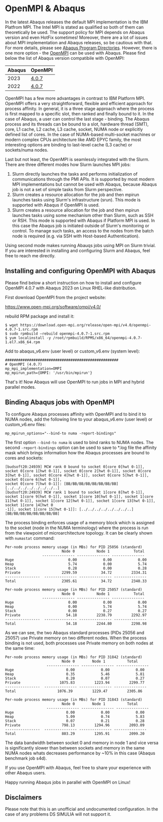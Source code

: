 # OpenMPI & Abaqus

In the latest Abaqus releases the default MPI implementation is the IBM Platfrom MPI. The Intel MPI is stated as qualified so both of them can theoretically be used. The support policy for MPI depends on Abaqus version and even HotFix sometimes! Moreover, there are a lot of issues about MPI implementation and Abaqus releases, so be cautious with that. For more details, please see [Abaqus Program Directories](https://media.3ds.com/support/progdir/all/?pdir=simulia,ep623,update01&context=onpremises). However, there is one more option - the [OpenMPI](https://www.open-mpi.org/) can be used with Abaqus. Please find below the list of Abaqus version compatibile with OpenMPI:

| Abaqus | OpenMPI |
|--------|---------|
|2023    |[4.0.7](https://www.open-mpi.org/software/ompi/v4.0/)|
|2022    |[4.0.7](https://www.open-mpi.org/software/ompi/v4.0/)|

OpenMPI has a few more advantages in contrast to IBM Platform MPI. OpenMPI offers a very straightforward, flexible and efficient approach for process affinity. In general, it is a three stage approach where the process is first mapped to a specific slot, then ranked and finally bound to it. In the case of Abaqus, a user can control the last stage - binding. The Abaqus process and its threads can be bound to a slot, hardware thread (SMT), core, L1 cache, L2 cache, L3 cache, socket, NUMA node or explicitly defined list of cores. In the case of NUMA-based multi-socket machines or modern complex CPUs architecture like AMD EPYC family, the most interesting options are binding to last-level cache (L3 cache) or sockets/numa nodes.

Last but not least, the OpenMPI is seamlessly integrated with the Slurm. There are three different modes how Slurm launches MPI jobs:

1. Slurm directly launches the tasks and performs initialization of communications through the PMI APIs. It is supported by most modern MPI implementations but cannot be used with Abaqus, because Abaqus job is not a set of simple tasks from Slurm perspective.
2. Slurm creates a resource allocation for the job and then mpirun launches tasks using Slurm's infrastructure (srun). This mode is supported with Abaqus if OpenMPI is used.
3. Slurm creates a resource allocation for the job and then mpirun launches tasks using some mechanism other than Slurm, such as SSH or RSH. This mode is supported with Abaqus if Platform MPI is used. In this case the Abaqus job is initiated outside of Slurm's monitoring or control. To manage such tasks, an access to the nodes from the batch node is required (e.g. via SSH with Host-based Authentication).

Using second mode makes running Abauqs jobs using MPI on Slurm trivial. If you are interested in installing and configuring Slurm and Abaqus, feel free to reach me directly.

## Installing and configuring OpenMPI with Abaqus

Please find below a short instruction on how to install and configure OpenMPI 4.0.7 with Abaqus 2023 on Linux RHEL-like distribution.

First download OpenMPI from the project website:

https://www.open-mpi.org/software/ompi/v4.0/

rebuild RPM package and install it:

```
$ wget https://download.open-mpi.org/release/open-mpi/v4.0/openmpi-4.0.7-1.src.rpm
$ sudo rpmbuild –rebuild openmpi-4.0.7-1.src.rpm
$ yum localinstall -y /root/rpmbuild/RPMS/x86_64/openmpi-4.0.7-1.el7.x86_64.rpm
```

Add to abaqus_v6.env (user level) or custom_v6.env (system level):

```
####################################################
# OpenMPI (4.0.7)
mp_mpi_implementation=OMPI
mp_mpirun_path={OMPI: '/usr/bin/mpirun'}
```

That's it! Now Abaqus will use OpenMPI to run jobs in MPI and hybrid parallel modes.

## Binding Abaqus jobs with OpenMPI

To configure Abaqus processes affinity with OpenMPI and to bind it to NUMA nodes, add the following line to your abaqus_v6.env (user level) or custom_v6.env files:

```
mp_mpirun_options="--bind-to numa -report-bindings"
```

The first option `--bind-to numa` is used to bind ranks to NUMA nodes. The second `-report-bindings` option can be used to save to *.log file the affinity mask which brings information how the Abaqus processes are bound to cores and sockets:
```
[budsoft20:24939] MCW rank 0 bound to socket 0[core 0[hwt 0-1]], socket 0[core 1[hwt 0-1]], socket 0[core 2[hwt 0-1]], socket 0[core 3[hwt 0-1]], socket 0[core 4[hwt 0-1]], socket 0[core 5[hwt 0-1]], socket 0[core 6[hwt 0-1]],
socket 0[core 7[hwt 0-1]]: [BB/BB/BB/BB/BB/BB/BB/BB][../../../../../../../..]
[budsoft20:24939] MCW rank 1 bound to socket 1[core 8[hwt 0-1]], socket 1[core 9[hwt 0-1]], socket 1[core 10[hwt 0-1]], socket 1[core 11[hwt 0-1]], socket 1[core 12[hwt 0-1]], socket 1[core 13[hwt 0-1]], socket 1[core 14[hwt 0
-1]], socket 1[core 15[hwt 0-1]]: [../../../../../../../..][BB/BB/BB/BB/BB/BB/BB/BB]
```
The process binding enforces usage of a memory block which is assigned to the socket (node in the NUMA terminology) where the process is run from the viewpoint of microarchitecture topology. It can be clearly shown with `numastat` command:
```
Per-node process memory usage (in MBs) for PID 25056 (standard)
                          Node 0          Node 1           Total
                 --------------- --------------- ---------------
Huge                         0.00            0.00            0.00
Heap                         5.74            0.00            5.74
Stack                        0.28            0.00            0.28
Private                   2299.59           34.72         2334.31
----------------  --------------- --------------- ---------------
Total                     2305.61           34.72         2340.33

Per-node process memory usage (in MBs) for PID 25057 (standard)
                          Node 0          Node 1           Total
                 --------------- --------------- ---------------
Huge                         0.00            0.00            0.00
Heap                         0.00            5.74            5.74
Stack                        0.00            0.27            0.27
Private                     54.18         2238.79         2292.97
----------------  --------------- --------------- ---------------
Total                       54.18         2244.80         2298.98
```
As we can see, the two Abaqus standard processes (PIDs 25056 and 25057) use Private memory on two different nodes. When the process binding is not used, both processes use Private memory on both nodes at the same time:
```
Per-node process memory usage (in MBs) for PID 31842 (standard)
                          Node 0      	Node 1       	Total
             	   --------------- --------------- ---------------
Huge                        0.00            0.00            0.00
Heap                        0.35            5.46            5.81
Stack                       0.20            0.07            0.27
Private                  1075.83         1223.94         2299.77
----------------  --------------- --------------- ---------------
Total                 	1076.39      	1229.47     	2305.86

Per-node process memory usage (in MBs) for PID 31843 (standard)
                          Node 0      	Node 1       	Total
             	   --------------- --------------- ---------------
Huge                        0.00            0.00            0.00
Heap                        5.09            0.74            5.83
Stack                       0.07            0.21            0.28
Private                   798.13         1294.96         2093.09
----------------  --------------- --------------- ---------------
Total                     803.29         1295.91         2099.20
```
The data bandwidth between socket 0 and memory in node 1 and vice versa is significantly slower than between sockets and memory in the same NUMA nodes whats decreases performance by ~10% in this case (Abaqus benchmark job s4d).

If you use OpenMPI with Abaqus, feel free to share your experience with other Abaqus users.

Happy running Abaqus jobs in parallel with OpenMPI on Linux!

## Disclaimers

Please note that this is an unofficial and undocumented configuration. In the case of any problems DS SIMULIA will not support it.

